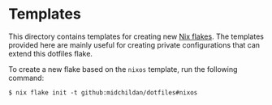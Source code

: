 # Templates

This directory contains templates for creating new [Nix flakes][nix-flakes]. The
templates provided here are mainly useful for creating private configurations
that can extend this dotfiles flake.

To create a new flake based on the `nixos` template, run the following command:

```console
$ nix flake init -t github:midchildan/dotfiles#nixos
```

[nix-flakes]: https://nixos.wiki/wiki/Flakes
